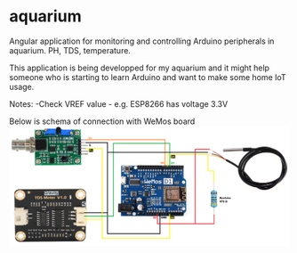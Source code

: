 # aquarium
Angular application for monitoring and controlling Arduino peripherals in aquarium. PH, TDS, temperature.

This application is being developped for my aquarium and it might help someone who is starting to learn Arduino and want to make some home IoT usage.

Notes:
-Check VREF value - e.g. ESP8266 has voltage 3.3V

Below is schema of connection with WeMos board
![My Image](other/Schema_v3.png)


